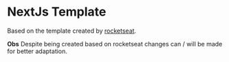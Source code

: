 # NextJs Template

Based on the template created by [rocketseat](https://github.com/rocketseat-content/react-nextjs-typescript-structure).

__Obs__
Despite being created based on rocketseat changes can / will be made for better adaptation.
